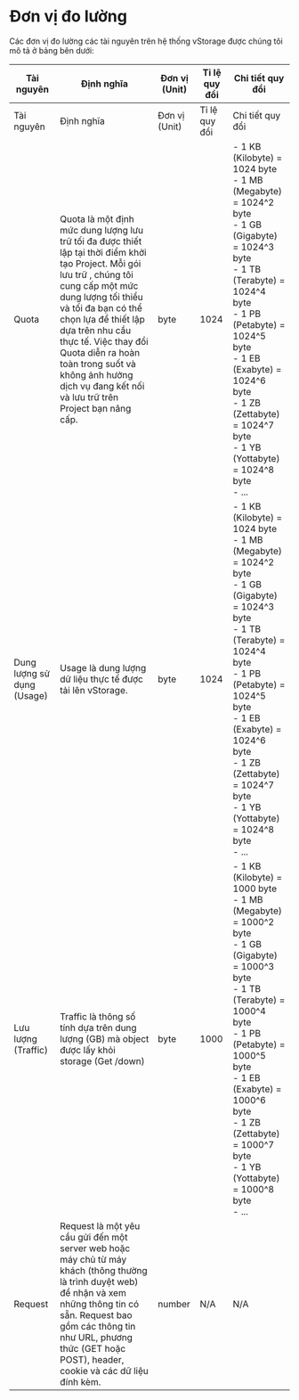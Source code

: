 # Đơn vị đo lường

Các đơn vị đo lường các tài nguyên trên hệ thống vStorage được chúng tôi mô tả ở bảng bên dưới:

| Tài nguyên | Định nghĩa | Đơn vị (Unit) | Tỉ lệ quy đổi | Chi tiết quy đổi |
| --- | --- | --- | --- | --- |
| Tài nguyên | Định nghĩa | Đơn vị (Unit) | Tỉ lệ quy đổi | Chi tiết quy đổi |
| Quota | Quota là một định mức dung lượng lưu trữ tối đa được thiết lập tại thời điểm khởi tạo Project. Mỗi gói lưu trữ , chúng tôi cung cấp một mức dung lượng tối thiểu và tối đa bạn có thể chọn lựa để thiết lập dựa trên nhu cầu thực tế. Việc thay đổi Quota diễn ra hoàn toàn trong suốt và không ảnh hưởng dịch vụ đang kết nối và lưu trữ trên Project bạn nâng cấp. | byte | 1024 | - 1 KB (Kilobyte) = 1024 byte <br> - 1 MB (Megabyte) = 1024^2 byte <br> - 1 GB (Gigabyte) = 1024^3 byte <br> - 1 TB (Terabyte) = 1024^4 byte <br> - 1 PB (Petabyte) = 1024^5 byte <br> - 1 EB (Exabyte) = 1024^6 byte <br> - 1 ZB (Zettabyte) = 1024^7 byte <br> - 1 YB (Yottabyte) = 1024^8 byte <br> - ... |
| Dung lượng sử dụng (Usage) | Usage là dung lượng dữ liệu thực tế được tải lên vStorage. | byte | 1024 | - 1 KB (Kilobyte) = 1024 byte <br> - 1 MB (Megabyte) = 1024^2 byte <br> - 1 GB (Gigabyte) = 1024^3 byte <br> - 1 TB (Terabyte) = 1024^4 byte <br> - 1 PB (Petabyte) = 1024^5 byte <br> - 1 EB (Exabyte) = 1024^6 byte <br> - 1 ZB (Zettabyte) = 1024^7 byte <br> - 1 YB (Yottabyte) = 1024^8 byte <br> - ... |
| Lưu lượng (Traffic) | Traffic là thông số tính dựa trên dung lượng (GB) mà object được lấy khỏi storage (Get /down) | byte | 1000 | - 1 KB (Kilobyte) = 1000 byte <br> - 1 MB (Megabyte) = 1000^2 byte <br> - 1 GB (Gigabyte) = 1000^3 byte <br> - 1 TB (Terabyte) = 1000^4 byte <br> - 1 PB (Petabyte) = 1000^5 byte <br> - 1 EB (Exabyte) = 1000^6 byte <br> - 1 ZB (Zettabyte) = 1000^7 byte <br> - 1 YB (Yottabyte) = 1000^8 byte <br> - ... |
| Request | Request là một yêu cầu gửi đến một server web hoặc máy chủ từ máy khách (thông thường là trình duyệt web) để nhận và xem những thông tin có sẵn. Request bao gồm các thông tin như URL, phương thức (GET hoặc POST), header, cookie và các dữ liệu đính kèm. | number | N/A | N/A |

